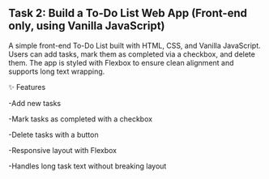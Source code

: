 ﻿

## Task 2: Build a To-Do List Web App (Front-end only, using Vanilla JavaScript)


A simple front-end To-Do List built with HTML, CSS, and Vanilla JavaScript.
Users can add tasks, mark them as completed via a checkbox, and delete them.
The app is styled with Flexbox to ensure clean alignment and supports long text wrapping.

✨ Features

-Add new tasks

-Mark tasks as completed with a checkbox

-Delete tasks with a button

-Responsive layout with Flexbox

-Handles long task text without breaking layout
